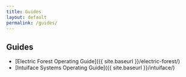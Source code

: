 ```yaml
---
title: Guides
layout: default
permalink: /guides/
---
```


## Guides

- [Electric Forest Operating Guide]({{ site.baseurl }}/electric-forest/)
- [Intuiface Systems Operating Guide]({{ site.baseurl }}/intuiface/)